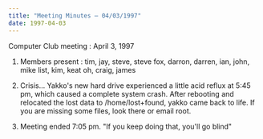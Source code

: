 ```yaml
---
title: "Meeting Minutes – 04/03/1997"
date: 1997-04-03
---
```

Computer Club meeting : April 3, 1997 </p><p>
1.  Members present : tim, jay, steve, steve fox, darron, darren, ian, 	     	      john, mike list, kim, keat oh, craig, james </p><p>
2.  Crisis... 	Yakko's new hard drive experienced a little acid reflux at 	5:45 pm, which caused a complete system crash.  After rebooting 	and relocated the lost data to /home/lost+found, yakko came 	back to life. If you are missing some files, look there or email root.   </p><p>
3.   Meeting ended 7:05 pm. 	"If you keep doing that, you'll go blind" </p>
